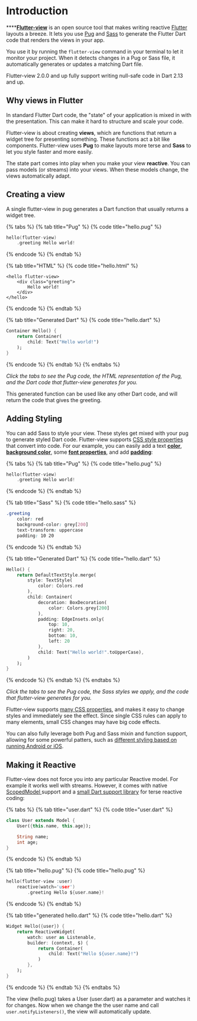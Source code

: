 # Introduction

****[**Flutter-view**](https://flutter-view.io) is an open source tool that makes writing reactive [Flutter](http://flutter.io) layouts a breeze. It lets you use [Pug](http://pugjs.org) and [Sass](http://sass-lang.com) to generate the Flutter Dart code that renders the views in your app.

You use it by running the `flutter-view` command in your terminal to let it monitor your project. When it detects changes in a Pug or Sass file, it automatically generates or updates a matching Dart file.

Flutter-view 2.0.0 and up fully support writing null-safe code in Dart 2.13 and up.

## Why views in Flutter

In standard Flutter Dart code, the "state" of your application is mixed in with the presentation. This can make it hard to structure and scale your code.

Flutter-view is about creating **views**, which are functions that return a widget tree for presenting something. These functions act a bit like components. Flutter-view uses **Pug** to make layouts more terse and **Sass** to let you style faster and more easily.

The state part comes into play when you make your view **reactive**. You can pass models (or streams) into your views. When these models change, the views automatically adapt.

## Creating a view

A single flutter-view in pug generates a Dart function that usually returns a widget tree.

{% tabs %}
{% tab title="Pug" %}
{% code title="hello.pug" %}
```c
hello(flutter-view)
    .greeting Hello world!
```
{% endcode %}
{% endtab %}

{% tab title="HTML" %}
{% code title="hello.html" %}
```markup
<hello flutter-view>
    <div class="greeting">
        Hello world!
    </div>
</hello>
```
{% endcode %}
{% endtab %}

{% tab title="Generated Dart" %}
{% code title="hello.dart" %}
```dart
Container Hello() {
    return Container(
        child: Text("Hello world!")
    );
}
```
{% endcode %}
{% endtab %}
{% endtabs %}

_Click the tabs to see the Pug code, the HTML representation of the Pug, and the Dart code that flutter-view generates for you._

This generated function can be used like any other Dart code, and will return the code that gives the greeting.

## Adding Styling

You can add Sass to style your view. These styles get mixed with your pug to generate styled Dart code. Flutter-view supports [CSS style properties](reference/css-properties.md) that convert into code. For our example, you can easily add a text [**color**](reference/css-properties.md#color-color), [**background color**](reference/css-properties.md#box-shadow-2), some [**font properties**](reference/css-properties.md#box-shadow-8), and add [**padding**](reference/css-properties.md#padding):

{% tabs %}
{% tab title="Pug" %}
{% code title="hello.pug" %}
```c
hello(flutter-view)
    .greeting Hello world!
```
{% endcode %}
{% endtab %}

{% tab title="Sass" %}
{% code title="hello.sass" %}
```css
.greeting
    color: red
    background-color: grey[200]
    text-transform: uppercase
    padding: 10 20
```
{% endcode %}
{% endtab %}

{% tab title="Generated Dart" %}
{% code title="hello.dart" %}
```dart
Hello() {
    return DefaultTextStyle.merge(
        style: TextStyle(
            color: Colors.red
        ),
        child: Container(
            decoration: BoxDecoration(
                color: Colors.grey[200]
            ),
            padding: EdgeInsets.only(
                top: 10,
                right: 20,
                bottom: 10,
                left: 20
            ),
            child: Text("Hello world!".toUpperCase),
        )
    );
}
```
{% endcode %}
{% endtab %}
{% endtabs %}

_Click the tabs to see the Pug code, the Sass styles we apply, and the code that flutter-view generates for you._

Flutter-view supports [many CSS properties](reference/css-properties.md), and makes it easy to change styles and immediately see the effect. Since single CSS rules can apply to many elements, small CSS changes may have big code effects.

You can also fully leverage both Pug and Sass mixin and function support, allowing for some powerful patters, such as [different styling based on running Android or iOS](guide/untitled.md).

## Making it Reactive

Flutter-view does not force you into any particular Reactive model. For example it works well with streams. However, it comes with native [ScopedModel ](https://pub.dartlang.org/packages/scoped\_model)support and a [small Dart support library](https://pub.dartlang.org/packages/flutter\_view\_tools) for terse reactive coding:

{% tabs %}
{% tab title="user.dart" %}
{% code title="user.dart" %}
```dart
class User extends Model {
    User({this.name, this.age});

    String name;
    int age;
}
```
{% endcode %}
{% endtab %}

{% tab title="hello.pug" %}
{% code title="hello.pug" %}
```c
hello(flutter-view :user)
    reactive(watch='user')
        .greeting Hello ${user.name}!
```
{% endcode %}
{% endtab %}

{% tab title="generated hello.dart" %}
{% code title="hello.dart" %}
```dart
Widget Hello({user}) {
    return ReactiveWidget(
        watch: user as Listenable,
        builder: (context, $) {
            return Container(
                child: Text("Hello ${user.name}!")
            )
        },
    );
}
```
{% endcode %}
{% endtab %}
{% endtabs %}

The view (hello.pug) takes a User (user.dart) as a parameter and watches it for changes. Now when we change the the user name and call  `user.notifyListeners()`,  the view will automatically update.
